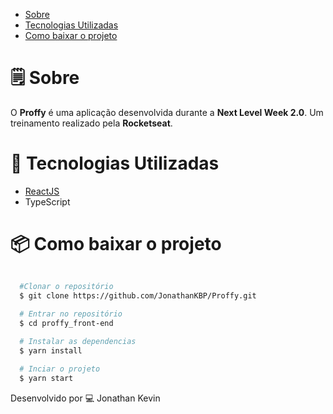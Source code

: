 

- [Sobre](#-sobre)
- [Tecnologias Utilizadas](#-tecnologias-utilizadas)
- [Como baixar o projeto](#como-baixar-o-projeto)

# 🗒 Sobre

O **Proffy** é uma aplicação desenvolvida durante a **Next Level Week 2.0**. Um treinamento realizado pela **Rocketseat**.

# 🚀 Tecnologias Utilizadas

- [ReactJS](https://pt-br.reactjs.org)
- TypeScript

# 📦 Como baixar o projeto

```bash

  #Clonar o repositório
  $ git clone https://github.com/JonathanKBP/Proffy.git
  
  # Entrar no repositório
  $ cd proffy_front-end

  # Instalar as dependencias
  $ yarn install 

  # Inciar o projeto
  $ yarn start

```

Desenvolvido por 💻  Jonathan Kevin
